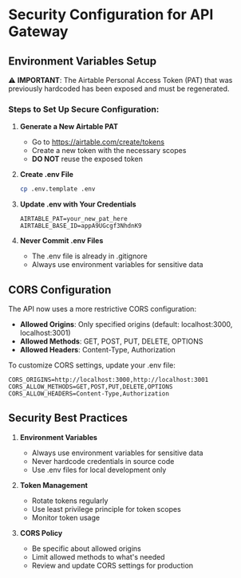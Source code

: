 # Security Configuration for API Gateway

## Environment Variables Setup

⚠️ **IMPORTANT**: The Airtable Personal Access Token (PAT) that was previously hardcoded has been exposed and must be regenerated.

### Steps to Set Up Secure Configuration:

1. **Generate a New Airtable PAT**
   - Go to https://airtable.com/create/tokens
   - Create a new token with the necessary scopes
   - **DO NOT** reuse the exposed token

2. **Create .env File**

   ```bash
   cp .env.template .env
   ```

3. **Update .env with Your Credentials**

   ```
   AIRTABLE_PAT=your_new_pat_here
   AIRTABLE_BASE_ID=appA9UGcgf3NhdnK9
   ```

4. **Never Commit .env Files**
   - The .env file is already in .gitignore
   - Always use environment variables for sensitive data

## CORS Configuration

The API now uses a more restrictive CORS configuration:

- **Allowed Origins**: Only specified origins (default: localhost:3000, localhost:3001)
- **Allowed Methods**: GET, POST, PUT, DELETE, OPTIONS
- **Allowed Headers**: Content-Type, Authorization

To customize CORS settings, update your .env file:

```
CORS_ORIGINS=http://localhost:3000,http://localhost:3001
CORS_ALLOW_METHODS=GET,POST,PUT,DELETE,OPTIONS
CORS_ALLOW_HEADERS=Content-Type,Authorization
```

## Security Best Practices

1. **Environment Variables**
   - Always use environment variables for sensitive data
   - Never hardcode credentials in source code
   - Use .env files for local development only

2. **Token Management**
   - Rotate tokens regularly
   - Use least privilege principle for token scopes
   - Monitor token usage

3. **CORS Policy**
   - Be specific about allowed origins
   - Limit allowed methods to what's needed
   - Review and update CORS settings for production
